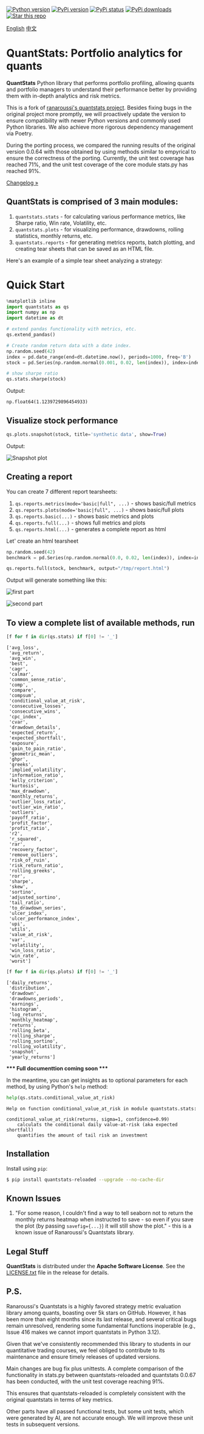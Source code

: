 [![Python version](https://img.shields.io/badge/python-3.10+-blue.svg?style=flat)](https://pypi.python.org/pypi/quantstats-reloaded)
[![PyPi version](https://img.shields.io/pypi/v/quantstats-reloaded.svg?maxAge=60)](https://pypi.python.org/pypi/quantstats-reloaded)
[![PyPi status](https://img.shields.io/pypi/status/quantstats-reloaded.svg?maxAge=60)](https://pypi.python.org/pypi/quantstats)
[![PyPi downloads](https://img.shields.io/pypi/zillionare/quantstat-reloaded/quantstats-reloaded.svg?maxAge=2592000&label=installs&color=%2327B1FF)](https://pypi.python.org/pypi/quantstats)
[![Star this repo](https://img.shields.io/github/stars/zillionare/quantstats-reloaded.svg?style=social&label=Star&maxAge=60)](https://github.com/zillionare/quantstats-reloaded)

[English](README.md)  [中文](README_zh.md)

# QuantStats: Portfolio analytics for quants

**QuantStats** Python library that performs portfolio profiling, allowing quants and portfolio managers to understand their performance better by providing them with in-depth analytics and risk metrics.

This is a fork of [ranaroussi's quantstats project](https://github.com/ranaroussi/quantstats). Besides fixing bugs in the original project more promptly, we will proactively update the version to ensure compatibility with newer Python versions and commonly used Python libraries. We also achieve more rigorous dependency management via Poetry.

During the porting process, we compared the running results of the original version 0.0.64 with those obtained by using methods similar to empyrical to ensure the correctness of the porting. Currently, the unit test coverage has reached 71%, and the unit test coverage of the core module stats.py has reached 91%.

[Changelog »](./CHANGELOG.md)

## QuantStats is comprised of 3 main modules:

1. `quantstats.stats` - for calculating various performance metrics, like Sharpe ratio, Win rate, Volatility, etc.
2. `quantstats.plots` - for visualizing performance, drawdowns, rolling statistics, monthly returns, etc.
3. `quantstats.reports` - for generating metrics reports, batch plotting, and creating tear sheets that can be saved as an HTML file.

Here's an example of a simple tear sheet analyzing a strategy:

# Quick Start

```python
%matplotlib inline
import quantstats as qs
import numpy as np
import datetime as dt

# extend pandas functionality with metrics, etc.
qs.extend_pandas()

# Create random return data with a date index.
np.random.seed(42)
index = pd.date_range(end=dt.datetime.now(), periods=1000, freq='B')
stock = pd.Series(np.random.normal(0.001, 0.02, len(index)), index=index)

# show sharpe ratio
qs.stats.sharpe(stock)
```

Output:

```text
np.float64(1.1239729896454933)
```

## Visualize stock performance

```python
qs.plots.snapshot(stock, title='synthetic data', show=True)
```

Output:

![Snapshot plot](docs/snapshot.png)


## Creating a report

You can create 7 different report tearsheets:

1. `qs.reports.metrics(mode='basic|full", ...)` - shows basic/full metrics
2. `qs.reports.plots(mode='basic|full", ...)` - shows basic/full plots
3. `qs.reports.basic(...)` - shows basic metrics and plots
4. `qs.reports.full(...)` - shows full metrics and plots
5. `qs.reports.html(...)` - generates a complete report as html

Let' create an html tearsheet

```python
np.random.seed(42)
benchmark = pd.Series(np.random.normal(0.0, 0.02, len(index)), index=index)

qs.reports.full(stock, benchmark, output="/tmp/report.html")
```

Output will generate something like this:

![first part](docs/basic.jpg)

![second part](docs/drawdown.jpg)

## To view a complete list of available methods, run

```python
[f for f in dir(qs.stats) if f[0] != '_']
```

```text
['avg_loss',
 'avg_return',
 'avg_win',
 'best',
 'cagr',
 'calmar',
 'common_sense_ratio',
 'comp',
 'compare',
 'compsum',
 'conditional_value_at_risk',
 'consecutive_losses',
 'consecutive_wins',
 'cpc_index',
 'cvar',
 'drawdown_details',
 'expected_return',
 'expected_shortfall',
 'exposure',
 'gain_to_pain_ratio',
 'geometric_mean',
 'ghpr',
 'greeks',
 'implied_volatility',
 'information_ratio',
 'kelly_criterion',
 'kurtosis',
 'max_drawdown',
 'monthly_returns',
 'outlier_loss_ratio',
 'outlier_win_ratio',
 'outliers',
 'payoff_ratio',
 'profit_factor',
 'profit_ratio',
 'r2',
 'r_squared',
 'rar',
 'recovery_factor',
 'remove_outliers',
 'risk_of_ruin',
 'risk_return_ratio',
 'rolling_greeks',
 'ror',
 'sharpe',
 'skew',
 'sortino',
 'adjusted_sortino',
 'tail_ratio',
 'to_drawdown_series',
 'ulcer_index',
 'ulcer_performance_index',
 'upi',
 'utils',
 'value_at_risk',
 'var',
 'volatility',
 'win_loss_ratio',
 'win_rate',
 'worst']
```

```python
[f for f in dir(qs.plots) if f[0] != '_']
```

```text
['daily_returns',
 'distribution',
 'drawdown',
 'drawdowns_periods',
 'earnings',
 'histogram',
 'log_returns',
 'monthly_heatmap',
 'returns',
 'rolling_beta',
 'rolling_sharpe',
 'rolling_sortino',
 'rolling_volatility',
 'snapshot',
 'yearly_returns']
```

**\*\*\* Full documenttion coming soon \*\*\***

In the meantime, you can get insights as to optional parameters for each method, by using Python's `help` method:

```python
help(qs.stats.conditional_value_at_risk)
```

```text
Help on function conditional_value_at_risk in module quantstats.stats:

conditional_value_at_risk(returns, sigma=1, confidence=0.99)
    calculats the conditional daily value-at-risk (aka expected shortfall)
    quantifies the amount of tail risk an investment
```

## Installation

Install using `pip`:

```bash
$ pip install quantstats-reloaded --upgrade --no-cache-dir
```


## Known Issues

1. "For some reason, I couldn't find a way to tell seaborn not to return the monthly returns heatmap when instructed to save - so even if you save the plot (by passing `savefig={...}`) it will still show the plot." - this is a known issue of Ranaroussi's Quantstats library.


## Legal Stuff

**QuantStats** is distributed under the **Apache Software License**. See the [LICENSE.txt](./LICENSE.txt) file in the release for details.

## P.S.

Ranaroussi's Quantstats is a highly favored strategy metric evaluation library among quants, boasting over 5k stars on GitHub. However, it has been more than eight months since its last release, and several critical bugs remain unresolved, rendering some fundamental functions inoperable (e.g., Issue 416 makes we cannot import quantstats in Python 3.12).

Given that we've consistently recommended this library to students in our quantitative trading courses, we feel obliged to contribute to its maintenance and ensure timely releases of updated versions.

Main changes are bug fix plus unittests. A complete comparison of the functionality in stats.py between quantstats-reloaded and quantstats 0.0.67 has been conducted, with the unit test coverage reaching 91%.

This ensures that quantstats-reloaded is completely consistent with the original quantstats in terms of key metrics.

Other parts have all passed functional tests, but some unit tests, which were generated by AI, are not accurate enough. We will improve these unit tests in subsequent versions.
